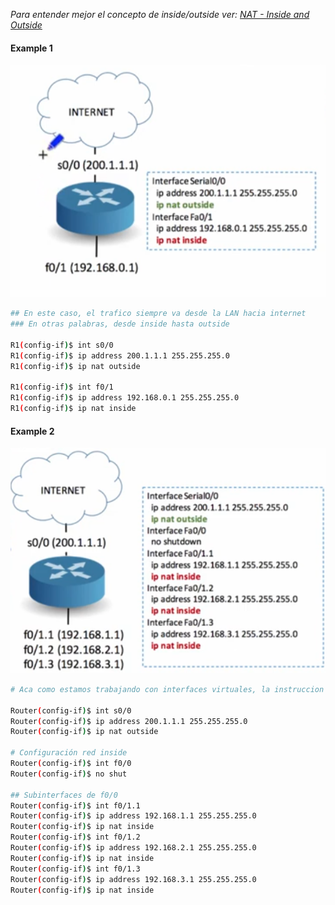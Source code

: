 _Para entender mejor el concepto de inside/outside ver: [NAT - Inside and Outside](NAT%20-%20Inside%20and%20Outside.md)_

#### Example 1

![](../_anexos_/Screenshot%20from%202024-01-01%2008-51-30.png)

``` bash
## En este caso, el trafico siempre va desde la LAN hacia internet
### En otras palabras, desde inside hasta outside

R1(config-if)$ int s0/0
R1(config-if)$ ip address 200.1.1.1 255.255.255.0
R1(config-if)$ ip nat outside

R1(config-if)$ int f0/1
R1(config-if)$ ip address 192.168.0.1 255.255.255.0
R1(config-if)$ ip nat inside
```

#### Example 2

![](../_anexos_/Screenshot%20from%202024-01-01%2008-55-59.png)

``` bash
# Aca como estamos trabajando con interfaces virtuales, la instruccion solo enciende la interfaz fisica pero no lo configura en ip nat porque no tiene asignada una IP. Recordad que NAT trabaja sobre L3, entonces asignamos ip nat sobre las interfaces virtuales.

Router(config-if)$ int s0/0
Router(config-if)$ ip address 200.1.1.1 255.255.255.0
Router(config-if)$ ip nat outside

# Configuración red inside
Router(config-if)$ int f0/0
Router(config-if)$ no shut

## Subinterfaces de f0/0
Router(config-if)$ int f0/1.1
Router(config-if)$ ip address 192.168.1.1 255.255.255.0
Router(config-if)$ ip nat inside
Router(config-if)$ int f0/1.2 
Router(config-if)$ ip address 192.168.2.1 255.255.255.0
Router(config-if)$ ip nat inside
Router(config-if)$ int f0/1.3
Router(config-if)$ ip address 192.168.3.1 255.255.255.0
Router(config-if)$ ip nat inside
```